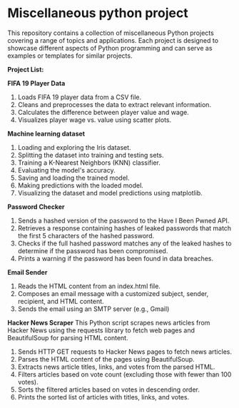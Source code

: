 # Miscellaneous python project
This repository contains a collection of miscellaneous Python projects covering a range of topics and applications. Each project is designed to showcase different aspects of Python programming and can serve as examples or templates for similar projects.

**Project List:**

**FIFA 19 Player Data**
1. Loads FIFA 19 player data from a CSV file.
2. Cleans and preprocesses the data to extract relevant information.
3. Calculates the difference between player value and wage.
4. Visualizes player wage vs. value using scatter plots.

**Machine learning dataset**
1. Loading and exploring the Iris dataset.
2. Splitting the dataset into training and testing sets.
3. Training a K-Nearest Neighbors (KNN) classifier.
4. Evaluating the model's accuracy.
5. Saving and loading the trained model.
6. Making predictions with the loaded model.
7. Visualizing the dataset and model predictions using matplotlib.

**Password Checker**
1. Sends a hashed version of the password to the Have I Been Pwned API.
2. Retrieves a response containing hashes of leaked passwords that match the first 5 characters of the hashed password.
3. Checks if the full hashed password matches any of the leaked hashes to determine if the password has been compromised.
4. Prints a warning if the password has been found in data breaches.

**Email Sender**
1. Reads the HTML content from an index.html file.
2. Composes an email message with a customized subject, sender, recipient, and HTML content.
3. Sends the email using an SMTP server (e.g., Gmail)

**Hacker News Scraper**
This Python script scrapes news articles from Hacker News using the requests library to fetch web pages and BeautifulSoup for parsing HTML content.
1. Sends HTTP GET requests to Hacker News pages to fetch news articles.
2. Parses the HTML content of the pages using BeautifulSoup.
3. Extracts news article titles, links, and votes from the parsed HTML.
4. Filters articles based on vote count (excluding those with fewer than 100 votes).
5. Sorts the filtered articles based on votes in descending order.
6. Prints the sorted list of articles with titles, links, and votes.
